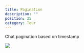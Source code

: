 ```yaml
---
title: Pagination
description: ""
position: 25
category: Tour
---
```


Chat pagination based on timestamp

<img class="w-64 m-auto" src="/images/tour/chat-messages-pagination.gif" />
